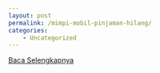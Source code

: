 ```yaml
---
layout: post
permalink: /mimpi-mobil-pinjaman-hilang/
categories:
    - Uncategorized
---
```


[Baca Selengkapnya](/02)